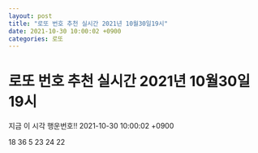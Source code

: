 ```yaml
---
layout: post
title: "로또 번호 추천 실시간 2021년 10월30일19시"
date: 2021-10-30 10:00:02 +0900
categories: 로또
---
```


# 로또 번호 추천 실시간 2021년 10월30일19시

지금 이 시각 행운번호!! 2021-10-30 10:00:02 +0900

 18  36  5  23  24  22 

